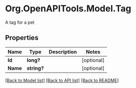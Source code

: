 # Org.OpenAPITools.Model.Tag
A tag for a pet

## Properties

Name | Type | Description | Notes
------------ | ------------- | ------------- | -------------
**Id** | **long?** |  | [optional] 
**Name** | **string?** |  | [optional] 

[[Back to Model list]](../README.md#documentation-for-models) [[Back to API list]](../README.md#documentation-for-api-endpoints) [[Back to README]](../README.md)

